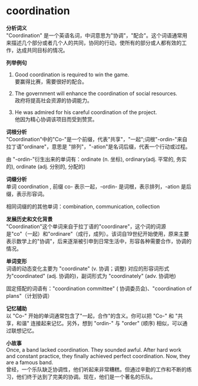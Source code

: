 # coordination

**分析词义**  
"Coordination" 是一个英语名词，中词意思为"协调"，"配合"。这个词语通常用来描述几个部分或者几个人的共同，协同的行动，使所有的部分或人都有效的工作，达成共同目标的情况。

  

**列举例句**

  

1.  Good coordination is required to win the game.  
    要赢得比赛，需要很好的配合。
    
      
    
2.  The government will enhance the coordination of social resources.  
    政府将提高社会资源的协调能力。
    
      
    
3.  He was admired for his careful coordination of the project.  
    他因为精心协调该项目而受到赞赏。
    
      
    

  

**词根分析**  
"Coordination"中的"Co-"是一个前缀，代表"共享"，"一起";词根"-ordin-"来自拉丁语"ordinare"，意思是 "排列"，"-ation"是名词后缀，代表一个行动或过程。

  

由 "-ordin-"衍生出来的单词有：ordinate (n. 坐标), ordinary(adj. 平常的, 务实的), ordinate (adj. 分别的, 分配的)

  

**词缀分析**  
单词 coordination , 前缀 co- 表示一起，-ordin- 是词根，表示排列，-ation 是后缀，表示形容词。

  

相同词缀的的其他单词：combination, communication, collection

  

**发展历史和文化背景**  
"Coordination"这个单词来自于拉丁语的"coordinare"，这个词的词源是"co"（一起）和"ordinare"（成行，成列）。该词自19世纪开始使用，原来主要表示数学上的"协调"，后来逐渐被引申到日常生活中，形容各种需要合作，协调的情况。

  

**单词变形**  
词语的动态变化主要为 "coordinate" (v. 协调；调整) 对应的形容词形式为"coordinated" (adj. 协调的)，副词形式为 "coordinately" (adv. 协调地)

  

固定搭配的词语有："coordination committee" ( 协调委员会)、"coordination of plans"（计划协调）

  

**记忆辅助**  
以 "Co-" 开始的单词通常包含了"一起，合作"的含义。你可以把 "Co-" 和 "共享，和谐" 连接起来记忆。另外，想到 "ordin-" 与 "order" (顺序) 相似，可以通过联想记忆。

  

**小故事**  
Once, a band lacked coordination. They sounded awful. After hard work and constant practice, they finally achieved perfect coordination. Now, they are a famous band.  
曾经，一个乐队缺乏协调性，他们听起来非常糟糕。但通过辛勤的工作和不断的练习，他们终于达到了完美的协调。现在，他们是一个著名的乐队。
